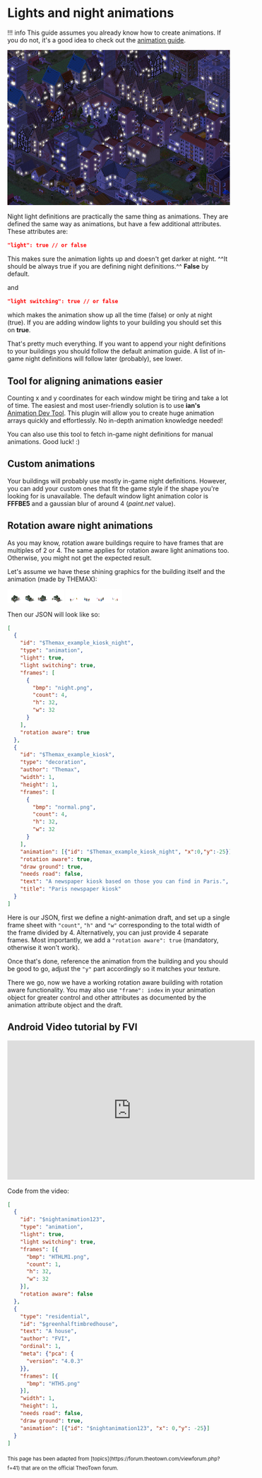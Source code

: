 # Lights and night animations

!!! info
    This guide assumes you already know how to create animations. If you do not, it's a good idea to check
    out the [animation guide](animations.md).

![Animation feature preview](../assets/guides/animation-preview.png)

Night light definitions are practically the same thing as animations. They are defined the same way as animations, but have a few additional attributes. These attributes are:
```json
"light": true // or false
```

This makes sure the animation lights up and doesn't get darker at night. ^^It should be always true if you are defining night definitions.^^ **False** by default.

and
```json
"light switching": true // or false
```
which makes the animation show up all the time (false) or only at night (true). If you are adding window lights to your building you should set this on **true**.

That's pretty much everything. If you want to append your night definitions to your buildings you should follow the default animation guide.
A list of in-game night definitions will follow later (probably), see lower.

## Tool for aligning animations easier

Counting x and y coordinates for each window might be tiring and take a lot of time.
The easiest and most user-friendly solution is to use
**ian's** [Animation Dev Tool](https://forum.theotown.com/viewtopic.php?f=115&t=12453).
This plugin will allow you to create huge animation arrays quickly and effortlessly.
No in-depth animation knowledge needed!

You can also use this tool to fetch in-game night definitions for manual animations. Good luck! :)

## Custom animations

Your buildings will probably use mostly in-game night definitions.
However, you can add your custom ones that fit the game style if the shape you're looking for is unavailable.
The default window light animation color is **FFFBE5** and a gaussian blur of around 4 (_paint.net_ value).

## Rotation aware night animations

As you may know, rotation aware buildings require to have frames that are multiples of 2 or 4. The same applies for rotation aware light animations too. Otherwise, you might not get the expected result.

Let's assume we have these shining graphics for the building itself and the animation (made by THEMAX):

![](../assets/guides/night-animations/normal.png)
![](../assets/guides/night-animations/night.png)

Then our JSON will look like so:
```json
[
  {
    "id": "$Themax_example_kiosk_night",
    "type": "animation",
    "light": true,
    "light switching": true,
    "frames": [
      {
        "bmp": "night.png",
        "count": 4,
        "h": 32,
        "w": 32
      }
    ],
    "rotation aware": true
  },
  {
    "id": "$Themax_example_kiosk",
    "type": "decoration",
    "author": "Themax",
    "width": 1,
    "height": 1,
    "frames": [
      {
        "bmp": "normal.png",
        "count": 4,
        "h": 32,
        "w": 32
      }
    ],
    "animation": [{"id": "$Themax_example_kiosk_night", "x":0,"y":-25}],
    "rotation aware": true,
    "draw ground": true,
    "needs road": false,
    "text": "A newspaper kiosk based on those you can find in Paris.",
    "title": "Paris newspaper kiosk"
  }
]
```

Here is our JSON, first we define a night-animation draft, and set up a single frame sheet with `"count"`, `"h"` and `"w"` corresponding to the total width of the frame divided by 4. Alternatively, you can just provide 4 separate frames. Most importantly, we add a `"rotation aware": true` (mandatory, otherwise it won't work).

Once that's done, reference the animation from the building and you should be good to go, adjust the `"y"` part accordingly so it matches your texture. 

There we go, now we have a working rotation aware building with rotation aware functionality. You may also use `"frame": index` in your animation object for greater control and other attributes as documented by the animation attribute object and the draft.

## Android Video tutorial by FVI

<iframe width="560" height="315" src="https://www.youtube.com/embed/1LzUVtXNfsQ?si=BC1nOHVbPbSuipr_" title="YouTube video player" frameborder="0" allow="accelerometer; autoplay; clipboard-write; encrypted-media; gyroscope; picture-in-picture; web-share" referrerpolicy="strict-origin-when-cross-origin" allowfullscreen></iframe>

Code from the video:
```json
[
  {
    "id": "$nightanimation123",
    "type": "animation",
    "light": true,
    "light switching": true,
    "frames": [{
      "bmp": "HTHLM1.png",
      "count": 1,
      "h": 32,
      "w": 32
    }],
    "rotation aware": false
  },
  {
    "type": "residential",
    "id": "$greenhalftimbredhouse",
    "text": "A house", 
    "author": "FVI",
    "ordinal": 1,
    "meta": {"pca": {
      "version": "4.0.3"
    }},
    "frames": [{
      "bmp": "HTH5.png"
    }],
    "width": 1,
    "height": 1,
    "needs road": false,
    "draw ground": true, 
    "animation": [{"id": "$nightanimation123", "x": 0,"y": -25}]
  }
]
```

<sub>
This page has been adapted from
[topics](https://forum.theotown.com/viewforum.php?f=41)
that are on the official TheoTown forum.
</sub>
